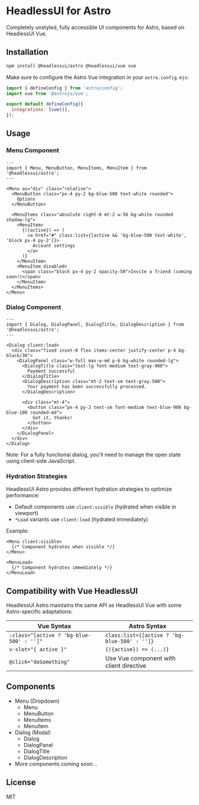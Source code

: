 # HeadlessUI for Astro

Completely unstyled, fully accessible UI components for Astro, based on HeadlessUI Vue.

## Installation

```bash
npm install @headlessui/astro @headlessui/vue vue
```

Make sure to configure the Astro Vue integration in your `astro.config.mjs`:

```js
import { defineConfig } from 'astro/config';
import vue from '@astrojs/vue';

export default defineConfig({
  integrations: [vue()],
});
```

## Usage

### Menu Component

```astro
---
import { Menu, MenuButton, MenuItems, MenuItem } from '@headlessui/astro';
---

<Menu as="div" class="relative">
  <MenuButton class="px-4 py-2 bg-blue-500 text-white rounded">
    Options
  </MenuButton>
  
  <MenuItems class="absolute right-0 mt-2 w-56 bg-white rounded shadow-lg">
    <MenuItem>
      {({active}) => (
        <a href="#" class:list={[active && 'bg-blue-500 text-white', 'block px-4 py-2']}>
          Account settings
        </a>
      )}
    </MenuItem>
    <MenuItem disabled>
      <span class="block px-4 py-2 opacity-50">Invite a friend (coming soon!)</span>
    </MenuItem>
  </MenuItems>
</Menu>
```

### Dialog Component

```astro
---
import { Dialog, DialogPanel, DialogTitle, DialogDescription } from '@headlessui/astro';
---

<Dialog client:load>
  <div class="fixed inset-0 flex items-center justify-center p-4 bg-black/30">
    <DialogPanel class="w-full max-w-md p-6 bg-white rounded-lg">
      <DialogTitle class="text-lg font-medium text-gray-900">
        Payment successful
      </DialogTitle>
      <DialogDescription class="mt-2 text-sm text-gray-500">
        Your payment has been successfully processed.
      </DialogDescription>

      <div class="mt-4">
        <button class="px-4 py-2 text-sm font-medium text-blue-900 bg-blue-100 rounded-md">
          Got it, thanks!
        </button>
      </div>
    </DialogPanel>
  </div>
</Dialog>
```

Note: For a fully functional dialog, you'll need to manage the open state using client-side JavaScript.

### Hydration Strategies

HeadlessUI Astro provides different hydration strategies to optimize performance:

- Default components use `client:visible` (hydrated when visible in viewport)
- `*Load` variants use `client:load` (hydrated immediately)

Example:

```astro
<Menu client:visible>
  {/* Component hydrates when visible */}
</Menu>

<MenuLoad>
  {/* Component hydrates immediately */}
</MenuLoad>
```

## Compatibility with Vue HeadlessUI

HeadlessUI Astro maintains the same API as HeadlessUI Vue with some Astro-specific adaptations:

| Vue Syntax | Astro Syntax |
|------------|--------------|
| `:class="[active ? 'bg-blue-500' : '']"` | `class:list={[active ? 'bg-blue-500' : '']}` |
| `v-slot="{ active }"` | `{({active}) => (...)}` |
| `@click="doSomething"` | Use Vue component with client directive |

## Components

- Menu (Dropdown)
  - Menu
  - MenuButton
  - MenuItems
  - MenuItem
- Dialog (Modal)
  - Dialog
  - DialogPanel
  - DialogTitle
  - DialogDescription
- More components coming soon...

## License

MIT